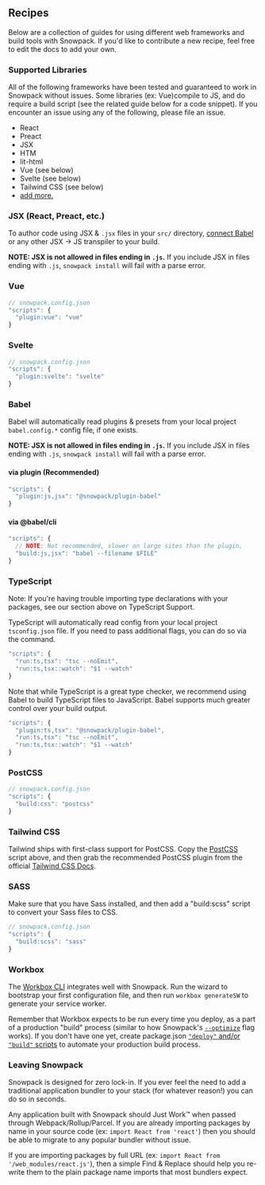 ## Recipes

Below are a collection of guides for using different web frameworks and build tools with Snowpack. If you'd like to contribute a new recipe, feel free to edit the docs to add your own.

### Supported Libraries

All of the following frameworks have been tested and guaranteed to work in Snowpack without issues. Some libraries (ex: Vue)compile to JS, and do require a build script (see the related guide below for a code snippet).  If you encounter an issue using any of the following, please file an issue.

- React
- Preact
- JSX
- HTM
- lit-html
- Vue (see below)
- Svelte (see below)
- Tailwind CSS (see below)
- [add more.](https://github.com/pikapkg/snowpack/edit/master/docs/08-guides.md)


### JSX (React, Preact, etc.)

To author code using JSX & `.jsx` files in your `src/` directory, [connect Babel](#babel) or any other JSX -> JS transpiler to your build.

**NOTE: JSX is not allowed in files ending in `.js`.** If you include JSX in files ending with `.js`, `snowpack install` will fail with a parse error.

### Vue


```js
// snowpack.config.json
"scripts": { 
  "plugin:vue": "vue"
}
```

### Svelte

```js
// snowpack.config.json
"scripts": { 
  "plugin:svelte": "svelte"
}
```


### Babel

Babel will automatically read plugins & presets from your local project `babel.config.*` config file, if one exists.

**NOTE: JSX is not allowed in files ending in `.js`.** If you include JSX in files ending with `.js`, `snowpack install` will fail with a parse error.

#### via plugin (Recommended)

```js
"scripts": { 
  "plugin:js,jsx": "@snowpack/plugin-babel"
}
```

#### via @babel/cli

```js
"scripts": {
  // NOTE: Not recommended, slower on large sites than the plugin.
  "build:js,jsx": "babel --filename $FILE"
}
```


### TypeScript

Note: If you're having trouble importing type declarations with your packages, see our section above on TypeScript Support.

TypeScript will automatically read config from your local project `tsconfig.json` file. If you need to pass additional flags, you can do so via the command.

```js
"scripts": { 
  "run:ts,tsx": "tsc --noEmit",
  "run:ts,tsx::watch": "$1 --watch"
}
```

Note that while TypeScript is a great type checker, we recommend using Babel to build TypeScript files to JavaScript. Babel supports much greater control over your build output.

```js
"scripts": { 
  "plugin:ts,tsx": "@snowpack/plugin-babel",
  "run:ts,tsx": "tsc --noEmit",
  "run:ts,tsx::watch": "$1 --watch"
}
```

### PostCSS

```js
// snowpack.config.json
"scripts": { 
  "build:css": "postcss"
}
```

### Tailwind CSS

Tailwind ships with first-class support for PostCSS. Copy the [PostCSS](#postcss) script above, and then grab the recommended PostCSS plugin from the official [Tailwind CSS Docs](https://tailwindcss.com/docs/installation/#using-tailwind-with-postcss).

### SASS

Make sure that you have Sass installed, and then add a "build:scss" script to convert your Sass files to CSS.

```js
// snowpack.config.json
"scripts": { 
  "build:scss": "sass"
}
```

### Workbox

The [Workbox CLI](https://developers.google.com/web/tools/workbox/modules/workbox-cli) integrates well with Snowpack. Run the wizard to bootstrap your first configuration file, and then run `workbox generateSW` to generate your service worker.

Remember that Workbox expects to be run every time you deploy, as a part of a production "build" process (similar to how Snowpack's [`--optimize`](#production-optimization) flag works). If you don't have one yet, create package.json [`"deploy"` and/or `"build"` scripts](https://michael-kuehnel.de/tooling/2018/03/22/helpers-and-tips-for-npm-run-scripts.html) to automate your production build process.


### Leaving Snowpack

Snowpack is designed for zero lock-in. If you ever feel the need to add a traditional application bundler to your stack (for whatever reason!) you can do so in seconds.

Any application built with Snowpack should Just Work™️ when passed through Webpack/Rollup/Parcel. If you are already importing packages by name in your source code (ex: `import React from 'react'`) then you should be able to migrate to any popular bundler without issue. 

If you are importing packages by full URL (ex: `import React from '/web_modules/react.js'`), then a simple Find & Replace should help you re-write them to the plain package name imports that most bundlers expect.

